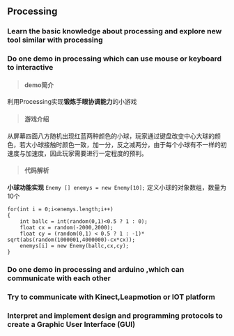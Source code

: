 ## Processing
### Learn the basic knowledge about processing and explore new tool similar with processing


### Do one demo in processing which can use mouse or keyboard to interactive
> #### demo简介
 利用Processing实现**锻炼手眼协调能力**的小游戏
> #### 游戏介绍
 从屏幕四面八方随机出现红蓝两种颜色的小球，玩家通过键盘改变中心大球的颜色，若大小球接触时颜色一致，加一分，反之减两分，由于每个小球有不一样的初速度与加速度，因此玩家需要进行一定程度的预判。
> #### 代码解析
**小球功能实现**
`Enemy [] enemys = new Enemy[10];`
定义小球的对象数组，数量为10个
````
for(int i = 0;i<enemys.length;i++)
{
    int ballc = int(random(0,1)<0.5 ? 1 : 0);
    float cx = random(-2000,2000);
    float cy = (random(0,1) < 0.5 ? 1 : -1)* sqrt(abs(random(1000001,4000000)-cx*cx));
    enemys[i] = new Enemy(ballc,cx,cy);    
} 
````

### Do one demo in processing and arduino ,which can communicate with each other


### Try to communicate with Kinect,Leapmotion or IOT platform


### Interpret and implement design and programming protocols to create a Graphic User Interface (GUI)